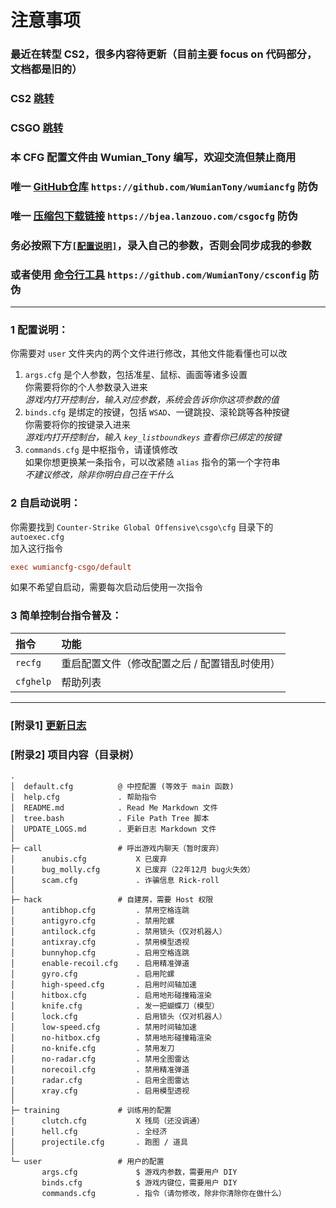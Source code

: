 # **注意事项**
### **最近在转型 CS2，很多内容待更新（目前主要 focus on 代码部分，文档都是旧的）**
### **CS2 [跳转](https://github.com/WumianTony/wumiancfg/tree/main-cs2)**
### **CSGO [跳转](https://github.com/WumianTony/wumiancfg/tree/main-csgo)**

### **本 CFG 配置文件由 Wumian_Tony 编写，欢迎交流但禁止商用**
### **唯一 [GitHub仓库](https://github.com/WumianTony/wumiancfg) `https://github.com/WumianTony/wumiancfg` 防伪**
### **唯一 [压缩包下载链接](https://bjea.lanzouo.com/csgocfg) `https://bjea.lanzouo.com/csgocfg` 防伪**
### **务必按照下方[`[配置说明]`](#1-配置说明)，录入自己的参数，否则会同步成我的参数**
### **或者使用 [命令行工具](https://github.com/WumianTony/csconfig) `https://github.com/WumianTony/csconfig` 防伪**

---

### 1 配置说明：
你需要对 `user` 文件夹内的两个文件进行修改，其他文件能看懂也可以改  
<!-- Windows `C:\Program Files (x86)\Steam\userdata\<steamid>\730\local\cfg\config.cfg`
macOS `/Users/<username>/Library/Application Support/Steam/steamapps/common/Counter-Strike Global Offensive/csgo/cfg/config.cfg` -->
1. `args.cfg` 是个人参数，包括准星、鼠标、画面等诸多设置  
    你需要将你的个人参数录入进来  
    *游戏内打开控制台，输入对应参数，系统会告诉你你这项参数的值*
2. `binds.cfg` 是绑定的按键，包括 `WSAD`、一键跳投、滚轮跳等各种按键  
    你需要将你的按键录入进来  
    *游戏内打开控制台，输入 `key_listboundkeys` 查看你已绑定的按键*
3. `commands.cfg` 是中枢指令，请谨慎修改  
    如果你想更换某一条指令，可以改紧随 `alias` 指令的第一个字符串  
    *不建议修改，除非你明白自己在干什么*

### 2 自启动说明：
你需要找到 `Counter-Strike Global Offensive\csgo\cfg` 目录下的 `autoexec.cfg`  
加入这行指令  
```cfg
exec wumiancfg-csgo/default
```
如果不希望自启动，需要每次启动后使用一次指令

### 3 简单控制台指令普及：  
|指令|功能|
|:-|:-|
|`recfg`|重启配置文件（修改配置之后 / 配置错乱时使用）|
|`cfghelp`|帮助列表|

---
### [附录1] [更新日志](https://github.com/WumianTony/wumiancfg/blob/main/UPDATE_LOGS.md)

### [附录2] 项目内容（目录树）
```FPT
.
│  default.cfg          @ 中控配置 (等效于 main 函数)
│  help.cfg             . 帮助指令
│  README.md            . Read Me Markdown 文件
│  tree.bash            . File Path Tree 脚本
│  UPDATE_LOGS.md       . 更新日志 Markdown 文件
│
├─ call                 # 呼出游戏内聊天（暂时废弃）
│      anubis.cfg           X 已废弃
│      bug_molly.cfg        X 已废弃（22年12月 bug火失效）
│      scam.cfg             . 诈骗信息 Rick-roll
│
├─ hack                 # 自建房，需要 Host 权限
│      antibhop.cfg         . 禁用空格连跳
│      antigyro.cfg         . 禁用陀螺
│      antilock.cfg         . 禁用锁头（仅对机器人）
│      antixray.cfg         . 禁用模型透视
│      bunnyhop.cfg         . 启用空格连跳
│      enable-recoil.cfg    . 启用精准弹道
│      gyro.cfg             . 启用陀螺
│      high-speed.cfg       . 启用时间轴加速
│      hitbox.cfg           . 启用地形碰撞箱渲染
│      knife.cfg            . 发一把蝴蝶刀（模型）
│      lock.cfg             . 启用锁头（仅对机器人）
│      low-speed.cfg        . 禁用时间轴加速
│      no-hitbox.cfg        . 禁用地形碰撞箱渲染
│      no-knife.cfg         . 禁用发刀
│      no-radar.cfg         . 禁用全图雷达
│      norecoil.cfg         . 禁用精准弹道
│      radar.cfg            . 启用全图雷达
│      xray.cfg             . 启用模型透视
│
├─ training             # 训练用的配置
│      clutch.cfg           X 残局（还没调通）
│      hell.cfg             . 全经济
│      projectile.cfg       . 跑图 / 道具
│
└─ user                 # 用户的配置
       args.cfg             $ 游戏内参数，需要用户 DIY
       binds.cfg            $ 游戏内键位，需要用户 DIY
       commands.cfg         . 指令（请勿修改，除非你清除你在做什么）
```
